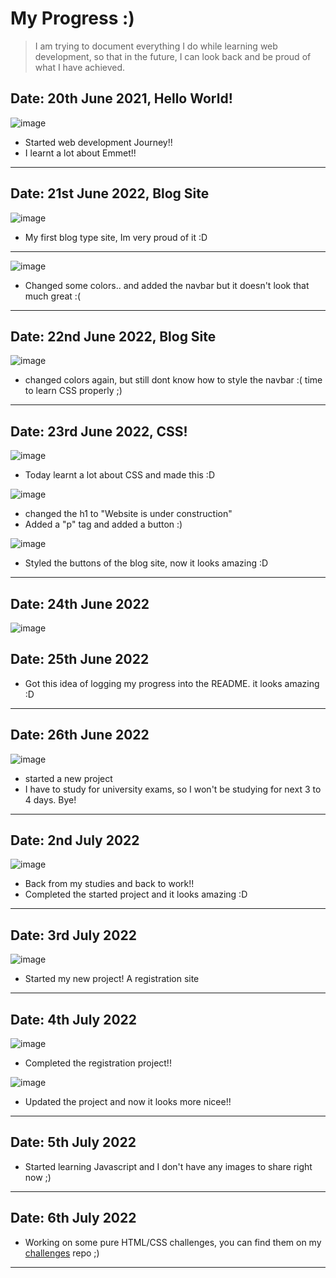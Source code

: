 # My Progress :)
> I am trying to document everything I do while learning web development, so that in the future, I can look back and be proud of what I have achieved.

## Date: 20th June 2021, Hello World!
![image](./src/01/one.png)

- Started web development Journey!!
- I learnt a lot about Emmet!!

---
## Date: 21st June 2022, Blog Site
![image](./src/03/first.png)
- My first blog type site, Im very proud of it :D
---
![image](./src/03/second.png)
- Changed some colors.. and added the navbar but it doesn't look that much great :(

---
## Date: 22nd June 2022, Blog Site

![image](./src/03/third.png)
- changed colors again, but still dont know how to style the navbar :( time to learn CSS properly ;)

---
## Date: 23rd June 2022, CSS!
![image](./src/04/first.png)
- Today learnt a lot about CSS and made this :D

![image](./src/04/third.png)
- changed the h1 to "Website is under construction"
- Added a "p" tag and added a button :)

![image](./src/03/forth.png)
- Styled the buttons of the blog site, now it looks amazing :D
---

## Date: 24th June 2022
![image](./src/05/one.png)

## Date: 25th June 2022
- Got this idea of logging my progress into the README. it looks amazing :D
---

## Date: 26th June 2022

![image](./src/06/one.png)

- started a new project
- I have to study for university exams, so I won't be studying for next 3 to 4 days. Bye!
---
## Date: 2nd July 2022

![image](./src/06/two.png)

- Back from my studies and back to work!!
- Completed the started project and it looks amazing :D
---
## Date: 3rd July 2022

![image](./src/07/one.png)

- Started my new project! A registration site

---
## Date: 4th July 2022

![image](./src/07/two.png)

- Completed the registration project!!

![image](./src/07/three.png)

- Updated the project and now it looks more nicee!!

---
## Date: 5th July 2022

- Started learning Javascript and I don't have any images to share right now ;)
---
## Date: 6th July 2022

- Working on some pure HTML/CSS challenges, you can find them on my [challenges](https://github.com/Bharath1910/web-challanges/) repo ;)

---
